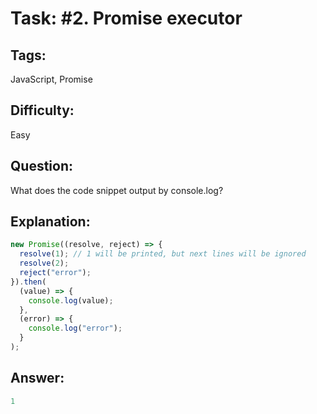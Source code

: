 # Task: #2. Promise executor

## Tags: 

JavaScript, Promise

## Difficulty:

Easy

## Question:

What does the code snippet output by console.log?

## Explanation:

```javascript
new Promise((resolve, reject) => {
  resolve(1); // 1 will be printed, but next lines will be ignored
  resolve(2);
  reject("error");
}).then(
  (value) => {
    console.log(value);
  },
  (error) => {
    console.log("error");
  }
);
```

## Answer:

```javascript
1
```
